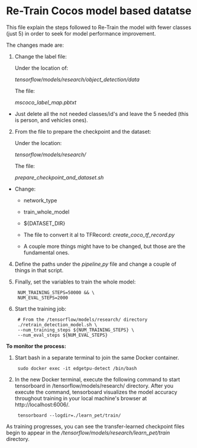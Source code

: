 # Re-Train Cocos model based datatse

This file explain the steps followed to Re-Train the model with fewer classes (just 5) in order to seek for model performance improvement.

The changes made are:

1) Change the label file:

    Under the location of:

    *tensorflow/models/research/object_detection/data*

    The file:

    *mscoco_label_map.pbtxt*

- Just delete all the not needed classes/id's and leave the 5 needed (this is person, and vehicles ones).


2) From the file to prepare the checkpoint and the dataset:

    Under the location:

    *tensorflow/models/research/*

    The file:

    *prepare_checkpoint_and_dataset.sh*

- Change:

    - network_type
    - train_whole_model
    - ${DATASET_DIR}
    - The file to convert it al to TFRecord: *create_coco_tf_record.py*

    - A couple more things might have to be changed, but those are the fundamental ones.

4) Define the paths under the *pipeline,py* file and change a couple of things in that script.

5) Finally, set the variables to train the whole model:

        NUM_TRAINING_STEPS=50000 && \
        NUM_EVAL_STEPS=2000

6) Start the training job:

        
        # From the /tensorflow/models/research/ directory
        ./retrain_detection_model.sh \
        --num_training_steps ${NUM_TRAINING_STEPS} \
        --num_eval_steps ${NUM_EVAL_STEPS}


**To monitor the process:**
 
1) Start bash in a separate terminal to join the same Docker container.

        sudo docker exec -it edgetpu-detect /bin/bash

2) In the new Docker terminal, execute the following command to start tensorboard in /tensorflow/models/research/ directory. After you execute the command, tensorboard visualizes the model accuracy throughout training in your local machine's browser at http://localhost:6006/.

        tensorboard --logdir=./learn_pet/train/

As training progresses, you can see the transfer-learned checkpoint files begin to appear in the */tensorflow/models/research/learn_pet/train* directory.
